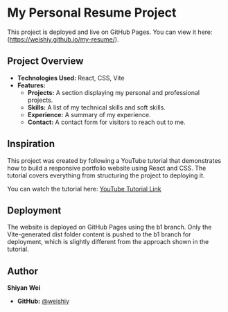 # My Personal Resume Project

This project is deployed and live on GitHub Pages. You can view it here: (https://weishiy.github.io/my-resume/).

## Project Overview

- **Technologies Used:** React, CSS, Vite
- **Features:**
  - **Projects:** A section displaying my personal and professional projects.
  - **Skills:** A list of my technical skills and soft skills.
  - **Experience:** A summary of my experience.
  - **Contact:** A contact form for visitors to reach out to me.

## Inspiration

This project was created by following a YouTube tutorial that demonstrates how to build a responsive portfolio website using React and CSS. The tutorial covers everything from structuring the project to deploying it.

You can watch the tutorial here: [YouTube Tutorial Link](https://www.youtube.com/watch?v=YQCDUJ6hhNY)

## Deployment

The website is deployed on GitHub Pages using the b1 branch. Only the Vite-generated dist folder content is pushed to the b1 branch for deployment, which is slightly different from the approach shown in the tutorial.

## Author

**Shiyan Wei**

- **GitHub:** [@weishiy](https://github.com/weishiy)
